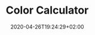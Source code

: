 ---
title: "Color Calculator"
images: # Create a folder in /static/images/tools that has the same name as this current markdown file and place the images there. We only need the file name here. If this is not clear, please refer to existing tools as references.
  - path: color-calculator_landing.png
categories:
  - Publishing and Sharing
tags:
  - Visualization
links:
  - name: Color Calculator
    link: https://www.sessions.edu/color-calculator/
summary: Generate color palettes based on harnomy
features:
  - Harnomy choices
platforms:
  - Web
fields:
plans:
  - name: Free
    description:
date: 2020-04-26T19:24:29+02:00
draft: false
---